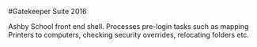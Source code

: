 #Gatekeeper Suite 2016

Ashby School front end shell.
Processes pre-login tasks such as mapping Printers to computers, checking security overrides, relocating folders etc.
